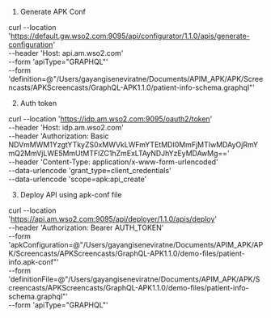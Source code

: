 1. Generate APK Conf

curl --location 'https://default.gw.wso2.com:9095/api/configurator/1.1.0/apis/generate-configuration' \
--header 'Host: api.am.wso2.com' \
--form 'apiType="GRAPHQL"' \
--form 'definition=@"/Users/gayangiseneviratne/Documents/APIM_APK/APK/Screencasts/APKScreencasts/GraphQL-APK1.1.0/patient-info-schema.graphql"'

2. Auth token

curl --location 'https://idp.am.wso2.com:9095/oauth2/token' \
--header 'Host: idp.am.wso2.com' \
--header 'Authorization: Basic NDVmMWM1YzgtYTkyZS0xMWVkLWFmYTEtMDI0MmFjMTIwMDAyOjRmYmQ2MmVjLWE5MmUtMTFlZC1hZmExLTAyNDJhYzEyMDAwMg==' \
--header 'Content-Type: application/x-www-form-urlencoded' \
--data-urlencode 'grant_type=client_credentials' \
--data-urlencode 'scope=apk:api_create'

3. Deploy API using apk-conf file

curl --location 'https://api.am.wso2.com:9095/api/deployer/1.1.0/apis/deploy' \
--header 'Authorization: Bearer AUTH_TOKEN' \
--form 'apkConfiguration=@"/Users/gayangiseneviratne/Documents/APIM_APK/APK/Screencasts/APKScreencasts/GraphQL-APK1.1.0/demo-files/patient-info.apk-conf"' \
--form 'definitionFile=@"/Users/gayangiseneviratne/Documents/APIM_APK/APK/Screencasts/APKScreencasts/GraphQL-APK1.1.0/demo-files/patient-info-schema.graphql"' \
--form 'apiType="GRAPHQL"'
